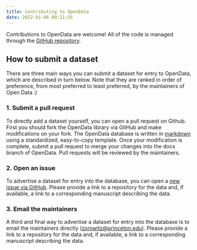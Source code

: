 ```yaml
---
title: Contributing to OpenData
date: 2022-01-06 00:21:55
---
```


Contributions to OpenData are welcome! All of the code is managed through the [GitHub repository](https://github.com/nivlab/opendata).

## How to submit a dataset

There are three main ways you can submit a dataset for entry to OpenData, which are described in turn below. Note that they are ranked in order of preference, from most preferred to least preferred, by the maintainers of Open Data :)

### 1. Submit a pull request

To directly add a dataset yourself, you can open a pull request on Github. First you should fork the OpenData library via GitHub and make modifications on your fork. The OpenData database is written in [markdown](https://www.markdownguide.org/cheat-sheet/) using a standardized, easy-to-copy template. Once your modification is complete, submit a pull request to merge your changes into the docs branch of OpenData. Pull requests will be reviewed by the maintainers.

### 2. Open an issue

To advertise a dataset for entry into the database, you can open a [new issue via GitHub](https://github.com/nivlab/opendata/issues/new). Please provide a link to a repository for the data and, if available, a link to a corresponding manuscript describing the data.

### 3. Email the maintainers

A third and final way to advertise a dataset for entry into the database is to email the maintainers directly ([zorowitz@princeton.edu](<mailto:zorowitz@princeton.edu>)). Please provide a link to a repository for the data and, if available, a link to a corresponding manuscript describing the data.
